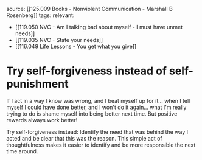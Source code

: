 source: [[125.009 Books - Nonviolent Communication - Marshall B Rosenberg]]
tags:
relevant:
- [[119.050 NVC - Am I talking bad about myself - I must have unmet needs]]
- [[119.035 NVC - State your needs]]
- [[116.049 Life Lessons - You get what you give]]

# Try self-forgiveness instead of self-punishment

If I act in a way I know was wrong, and I beat myself up for it... when I tell myself I could have done better, and I won't do it again... what I'm really trying to do is shame myself into being better next time. But positive rewards always work better! 

Try self-forgiveness instead: Identify the need that was behind the way I acted and be clear that this was the reason. This simple act of thoughtfulness makes it easier to identify and be more responsible the next time around.

